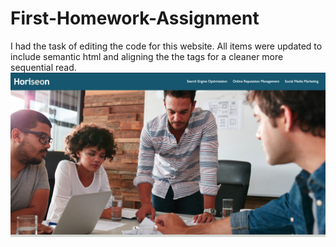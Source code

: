 # First-Homework-Assignment
I had the task of editing the code for this website. All items were updated to include semantic html and aligning the the tags for a cleaner more sequential read. 
<img src="Screenshot.png">
